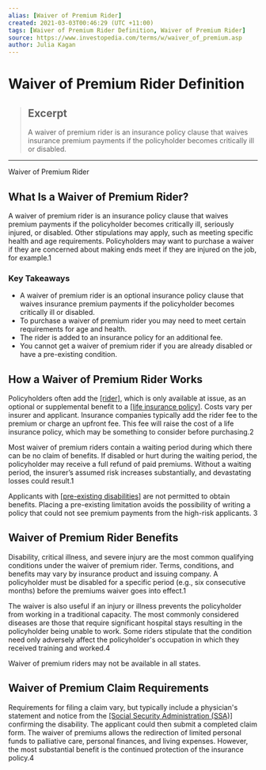 ```yaml
---
alias: [Waiver of Premium Rider]
created: 2021-03-03T00:46:29 (UTC +11:00)
tags: [Waiver of Premium Rider Definition, Waiver of Premium Rider]
source: https://www.investopedia.com/terms/w/waiver_of_premium.asp
author: Julia Kagan
---
```


# Waiver of Premium Rider Definition

> ## Excerpt
> A waiver of premium rider is an insurance policy clause that waives insurance premium payments if the policyholder becomes critically ill or disabled.

---

Waiver of Premium Rider
## What Is a Waiver of Premium Rider?

A waiver of premium rider is an insurance policy clause that waives premium payments if the policyholder becomes critically ill, seriously injured, or disabled. Other stipulations may apply, such as meeting specific health and age requirements. Policyholders may want to purchase a waiver if they are concerned about making ends meet if they are injured on the job, for example.1

### Key Takeaways

-   A waiver of premium rider is an optional insurance policy clause that waives insurance premium payments if the policyholder becomes critically ill or disabled.
-   To purchase a waiver of premium rider you may need to meet certain requirements for age and health.
-   The rider is added to an insurance policy for an additional fee.
-   You cannot get a waiver of premium rider if you are already disabled or have a pre-existing condition.

## How a Waiver of Premium Rider Works

Policyholders often add the [[rider]](https://www.investopedia.com/terms/r/rider.asp), which is only available at issue, as an optional or supplemental benefit to a [[life insurance policy]](https://www.investopedia.com/terms/l/lifeinsurance.asp). Costs vary per insurer and applicant. Insurance companies typically add the rider fee to the premium or charge an upfront fee. This fee will raise the cost of a life insurance policy, which may be something to consider before purchasing.2

Most waiver of premium riders contain a waiting period during which there can be no claim of benefits. If disabled or hurt during the waiting period, the policyholder may receive a full refund of paid premiums. Without a waiting period, the insurer’s assumed risk increases substantially, and devastating losses could result.1

Applicants with [[pre-existing disabilities]](https://www.investopedia.com/terms/p/preexisting_condition.asp) are not permitted to obtain benefits. Placing a pre-existing limitation avoids the possibility of writing a policy that could not see premium payments from the high-risk applicants. 3

## Waiver of Premium Rider Benefits 

Disability, critical illness, and severe injury are the most common qualifying conditions under the waiver of premium rider. Terms, conditions, and benefits may vary by insurance product and issuing company. A policyholder must be disabled for a specific period (e.g., six consecutive months) before the premiums waiver goes into effect.1

The waiver is also useful if an injury or illness prevents the policyholder from working in a traditional capacity. The most commonly considered diseases are those that require significant hospital stays resulting in the policyholder being unable to work. Some riders stipulate that the condition need only adversely affect the policyholder's occupation in which they received training and worked.4

Waiver of premium riders may not be available in all states.

## Waiver of Premium Claim Requirements

Requirements for filing a claim vary, but typically include a physician's statement and notice from the [[Social Security Administration (SSA)]](https://www.investopedia.com/terms/s/ssa.asp) confirming the disability. The applicant could then submit a completed claim form. The waiver of premiums allows the redirection of limited personal funds to palliative care, personal finances, and living expenses. However, the most substantial benefit is the continued protection of the insurance policy.4
